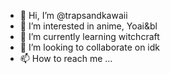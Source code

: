 - 👋 Hi, I’m @trapsandkawaii
- 👀 I’m interested in anime, Yoai&bl
- 🌱 I’m currently learning witchcraft
- 💞️ I’m looking to collaborate on idk
- 📫 How to reach me ...

<!---
trapsandkawaii/trapsandkawaii is a ✨ special ✨ repository because its `README.md` (this file) appears on your GitHub profile.
You can click the Preview link to take a look at your changes.
--->
